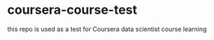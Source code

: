 coursera-course-test
====================

this repo is used as a test for Coursera data scientist course learning
